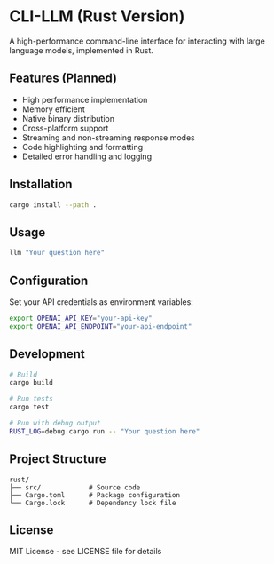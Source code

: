 # CLI-LLM (Rust Version)

A high-performance command-line interface for interacting with large language models, implemented in Rust.

## Features (Planned)

- High performance implementation
- Memory efficient
- Native binary distribution
- Cross-platform support
- Streaming and non-streaming response modes
- Code highlighting and formatting
- Detailed error handling and logging

## Installation

```bash
cargo install --path .
```

## Usage

```bash
llm "Your question here"
```

## Configuration

Set your API credentials as environment variables:

```bash
export OPENAI_API_KEY="your-api-key"
export OPENAI_API_ENDPOINT="your-api-endpoint"
```

## Development

```bash
# Build
cargo build

# Run tests
cargo test

# Run with debug output
RUST_LOG=debug cargo run -- "Your question here"
```

## Project Structure

```
rust/
├── src/            # Source code
├── Cargo.toml      # Package configuration
└── Cargo.lock      # Dependency lock file
```

## License

MIT License - see LICENSE file for details 